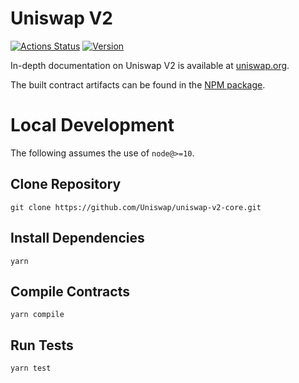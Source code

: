 # Uniswap V2

[![Actions Status](https://github.com/Uniswap/uniswap-v2-core/workflows/CI/badge.svg)](https://github.com/Uniswap/uniswap-v2-core/actions)
[![Version](https://img.shields.io/npm/v/@uniswap/v2-core)](https://unpkg.com/browse/@uniswap/v2-core@latest/)

In-depth documentation on Uniswap V2 is available at [uniswap.org](https://uniswap.org/docs).

The built contract artifacts can be found in the [NPM package](https://unpkg.com/browse/@uniswap/v2-core@latest/).

# Local Development

The following assumes the use of `node@>=10`.

## Clone Repository

`git clone https://github.com/Uniswap/uniswap-v2-core.git`

## Install Dependencies

`yarn`

## Compile Contracts

`yarn compile`

## Run Tests

`yarn test`
